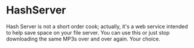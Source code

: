 HashServer
==========

Hash Server is not a short order cook; actually, it's a web service intended to help save space on your file server. You can use this or just stop downloading the same MP3s over and over again. Your choice.
